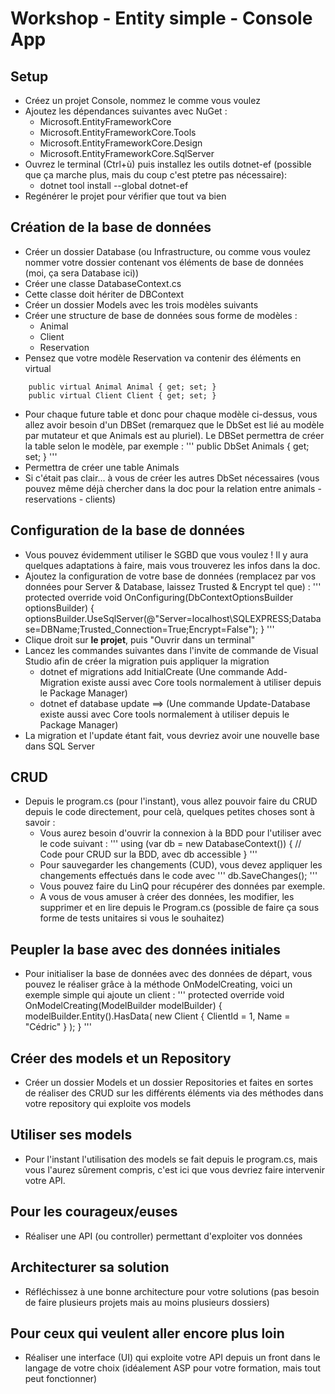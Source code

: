 # Workshop - Entity simple - Console App
## Setup
- Créez un projet Console, nommez le comme vous voulez
- Ajoutez les dépendances suivantes avec NuGet : 
    - Microsoft.EntityFrameworkCore
    - Microsoft.EntityFrameworkCore.Tools
    - Microsoft.EntityFrameworkCore.Design
    - Microsoft.EntityFrameworkCore.SqlServer
- Ouvrez le terminal (Ctrl+ù) puis installez les outils dotnet-ef (possible que ça marche plus, mais du coup c'est ptetre pas nécessaire): 
    - dotnet tool install --global dotnet-ef
- Regénérer le projet pour vérifier que tout va bien

## Création de la base de données 
- Créer un dossier Database (ou Infrastructure, ou comme vous voulez nommer votre dossier contenant vos éléments de base de données (moi, ça sera Database ici))
- Créer une classe DatabaseContext.cs
- Cette classe doit hériter de DBContext
- Créer un dossier Models avec les trois modèles suivants
- Créer une structure de base de données sous forme de modèles :
    - Animal
    - Client
    - Reservation
- Pensez que votre modèle Reservation va contenir des éléments en virtual 
```
    public virtual Animal Animal { get; set; }
    public virtual Client Client { get; set; }
```
- Pour chaque future table et donc pour chaque modèle ci-dessus, vous allez avoir besoin d'un DBSet (remarquez que le DbSet est lié au modèle par mutateur et que Animals est au pluriel). Le DBSet permettra de créer la table selon le modèle, par exemple : 
'''
    public DbSet<Animal> Animals { get; set; }
'''  
- Permettra de créer une table Animals
- Si c'était pas clair... à vous de créer les autres DbSet nécessaires (vous pouvez même déjà chercher dans la doc pour la relation entre animals - reservations - clients)

## Configuration de la base de données
- Vous pouvez évidemment utiliser le SGBD que vous voulez ! Il y aura quelques adaptations à faire, mais vous trouverez les infos dans la doc.
- Ajoutez la configuration de votre base de données (remplacez par vos données pour Server & Database, laissez Trusted & Encrypt tel que) : 
'''
    protected override void OnConfiguring(DbContextOptionsBuilder optionsBuilder)
    {
        optionsBuilder.UseSqlServer(@"Server=localhost\SQLEXPRESS;Database=DBName;Trusted_Connection=True;Encrypt=False");
    }
'''
- Clique droit sur **le projet**, puis "Ouvrir dans un terminal"
- Lancez les commandes suivantes dans l'invite de commande de Visual Studio afin de créer la migration puis appliquer la migration
    - dotnet ef migrations add InitialCreate (Une commande Add-Migration existe aussi avec Core tools normalement à utiliser depuis le Package Manager)
    - dotnet ef database update ==> (Une commande Update-Database existe aussi avec Core tools normalement à utiliser depuis le Package Manager)
- La migration et l'update étant fait, vous devriez avoir une nouvelle base dans SQL Server

## CRUD
- Depuis le program.cs (pour l'instant), vous allez pouvoir faire du CRUD depuis le code directement, pour celà, quelques petites choses sont à savoir : 
    - Vous aurez besoin d'ouvrir la connexion à la BDD pour l'utiliser avec le code suivant :
    '''
        using (var db = new DatabaseContext())
        {
        // Code pour CRUD sur la BDD, avec db accessible
        }
    ''' 
    - Pour sauvegarder les changements (CUD), vous devez appliquer les changements effectués dans le code avec 
    '''
        db.SaveChanges();
    '''
    - Vous pouvez faire du LinQ pour récupérer des données par exemple.
    - A vous de vous amuser à créer des données, les modifier, les supprimer et en lire depuis le Program.cs (possible de faire ça sous forme de tests unitaires si vous le souhaitez)

## Peupler la base avec des données initiales
- Pour initialiser la base de données avec des données de départ, vous pouvez le réaliser grâce à la méthode OnModelCreating, voici un exemple simple qui ajoute un client : 
'''
    protected override void OnModelCreating(ModelBuilder modelBuilder)
    {
        modelBuilder.Entity<Client>().HasData(
            new Client { ClientId = 1, Name = "Cédric" }
        );
    }
'''

## Créer des models et un Repository
- Créer un dossier Models et un dossier Repositories et faites en sortes de réaliser des CRUD sur les différents éléments via des méthodes dans votre repository qui exploite vos models

## Utiliser ses models
- Pour l'instant l'utilisation des models se fait depuis le program.cs, mais vous l'aurez sûrement compris, c'est ici que vous devriez faire intervenir votre API.

## Pour les courageux/euses 
- Réaliser une API (ou controller) permettant d'exploiter vos données

## Architecturer sa solution
- Réfléchissez à une bonne architecture pour votre solutions (pas besoin de faire plusieurs projets mais au moins plusieurs dossiers)

## Pour ceux qui veulent aller encore plus loin
- Réaliser une interface (UI) qui exploite votre API depuis un front dans le langage de votre choix (idéalement ASP pour votre formation, mais tout peut fonctionner)